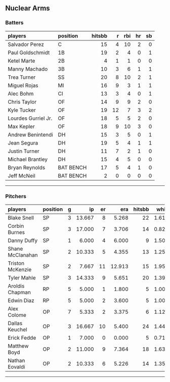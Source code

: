 ## Nuclear Arms

### Batters

 
|players             |position  | hitsbb|  r| rbi| hr| sb| 
|:-------------------|:---------|------:|--:|---:|--:|--:| 
|Salvador Perez      |C         |     15|  4|  10|  2|  0| 
|Paul Goldschmidt    |1B        |     19|  2|   4|  0|  1| 
|Ketel Marte         |2B        |      4|  1|   1|  0|  0| 
|Manny Machado       |3B        |     10|  3|   6|  1|  1| 
|Trea Turner         |SS        |     20|  8|  10|  2|  1| 
|Miguel Rojas        |MI        |     16|  9|   3|  1|  1| 
|Alec Bohm           |CI        |     13|  3|   4|  0|  1| 
|Chris Taylor        |OF        |     14|  9|   9|  2|  0| 
|Kyle Tucker         |OF        |     19| 12|   7|  3|  2| 
|Lourdes Gurriel Jr. |OF        |     18|  5|   5|  2|  0| 
|Max Kepler          |OF        |     18|  9|  10|  3|  0| 
|Andrew Benintendi   |DH        |     15|  3|   5|  0|  1| 
|Jean Segura         |DH        |     19|  5|   4|  1|  1| 
|Justin Turner       |DH        |     11|  7|   2|  1|  0| 
|Michael Brantley    |DH        |     15|  4|   5|  0|  0| 
|Bryan Reynolds      |BAT BENCH |     17|  5|   4|  1|  0| 
|Jeff McNeil         |BAT BENCH |      2|  0|   0|  0|  0| 


* * *

### Pitchers

 
|players          |position |  g|     ip| er|    era| hitsbb|  whip| so|  w| sv| 
|:----------------|:--------|--:|------:|--:|------:|------:|-----:|--:|--:|--:| 
|Blake Snell      |SP       |  3| 13.667|  8|  5.268|     22| 1.610| 25|  0|  0| 
|Corbin Burnes    |SP       |  3| 17.000|  7|  3.706|     14| 0.824| 25|  0|  0| 
|Danny Duffy      |SP       |  1|  6.000|  4|  6.000|      9| 1.500|  8|  0|  0| 
|Shane McClanahan |SP       |  2| 10.333|  5|  4.355|     13| 1.258| 11|  1|  0| 
|Triston McKenzie |SP       |  2|  7.667| 11| 12.913|     15| 1.957| 10|  0|  0| 
|Tyler Mahle      |SP       |  3| 14.333|  9|  5.651|     20| 1.395|  8|  1|  0| 
|Aroldis Chapman  |RP       |  5|  5.000|  1|  1.800|      5| 1.000|  7|  2|  3| 
|Edwin Diaz       |RP       |  5|  5.000|  2|  3.600|      5| 1.000|  8|  0|  3| 
|Alex Colome      |OP       |  7|  5.333|  2|  3.375|      6| 1.125|  8|  1|  0| 
|Dallas Keuchel   |OP       |  3| 16.667| 10|  5.400|     24| 1.440| 11|  2|  0| 
|Erick Fedde      |OP       |  1|  7.000|  0|  0.000|      5| 0.714|  4|  1|  0| 
|Matthew Boyd     |OP       |  2| 11.000|  9|  7.364|     18| 1.636| 13|  0|  0| 
|Nathan Eovaldi   |OP       |  2| 10.333|  6|  5.226|     14| 1.355| 10|  1|  0| 


* * *



